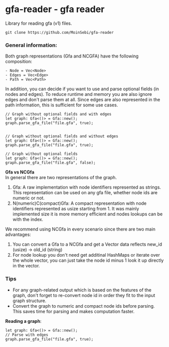 # gfa-reader - gfa reader

Library for reading gfa (v1) files. 

```
git clone https://github.com/MoinSebi/gfa-reader
```
### General information:
Both graph representations (Gfa and NCGFA) have the following composition:
``` test
- Node = Vec<Node>
- Edges = Vec<Edge>
- Path = Vec<Path>  
```

In addition, you can decide if you want to use and parse optional fields (in nodes and edges). To reduce runtime and memory you are also ignore edges and don't parse them at all. Since edges are also represented in the path information, this is sufficient for some use cases.
```
// Graph without optional fields and with edges
let graph: Gfa<()> = Gfa::new();
graph.parse_gfa_file("file.gfa", true); 


// Graph without optional fields and without edges
let graph: Gfa<()> = Gfa::new();
graph.parse_gfa_file("file.gfa", true); 

// Graph without optional fields
let graph: Gfa<()> = Gfa::new();
graph.parse_gfa_file("file.gfa", false); 
```

**Gfa vs NCGfa**  
In general there are two representations of the graph. 
1. Gfa: A raw implementation with node identifiers represented as strings. This representation can be used on any gfa file, whether node ids are numeric or not. 
2. N(numeric)C(compact)Gfa: A compact representation with node identifiers represented as usize starting from 1. It was mainly implemented size it is more memory efficient and nodes lookups can be with the index. 

We recommend using NCGfa in every scenario since there are two main advantages:
1. You can convert a Gfa to a NCGfa and get a Vector data reflects new_id (usize) -> old_id (string)
2. For node lookup you don't need get additinal HashMaps or iterate over the whole vector, you can just take the node id minus 1 look it up directly in the vector. 

### Tips
- For any graph-related output which is based on the features of the graph, don't forget to re-convert node id in order they fit to the input graph structure.
- Convert the graph to numeric and compact node ids before parsing. This saves time for parsing and makes computation faster.



**Reading a graph**: 

```
let graph: Gfa<()> = Gfa::new(); 
// Parse with edges
graph.parse_gfa_file("file.gfa", true); 
``` 
